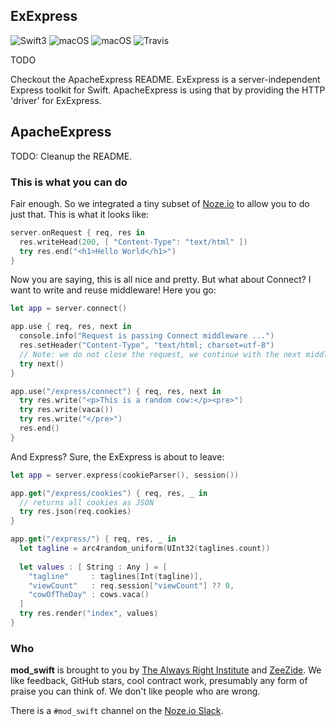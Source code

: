<h2>ExExpress</h2>

![Swift3](https://img.shields.io/badge/swift-3-blue.svg)
![macOS](https://img.shields.io/badge/os-macOS-green.svg?style=flat)
![macOS](https://img.shields.io/badge/os-tuxOS-green.svg?style=flat)
![Travis](https://travis-ci.org/modswift/ExExpress.svg?branch=develop)

TODO

Checkout the ApacheExpress README.
ExExpress is a server-independent Express toolkit for Swift.
ApacheExpress is using that by providing the HTTP 'driver' for ExExpress.

## ApacheExpress

TODO: Cleanup the README.

### This is what you can do

Fair enough. So we integrated a tiny subset of 
[Noze.io](http://noze.io/)
to allow you to do just that. This is what it looks like:

```Swift
server.onRequest { req, res in
  res.writeHead(200, [ "Content-Type": "text/html" ])
  try res.end("<h1>Hello World</h1>")
}
```

Now you are saying, this is all nice and pretty. But what about Connect?
I want to write and reuse middleware!
Here you go:

```Swift
let app = server.connect()

app.use { req, res, next in
  console.info("Request is passing Connect middleware ...")
  res.setHeader("Content-Type", "text/html; charset=utf-8")
  // Note: we do not close the request, we continue with the next middleware
  try next()
}

app.use("/express/connect") { req, res, next in
  try res.write("<p>This is a random cow:</p><pre>")
  try res.write(vaca())
  try res.write("</pre>")
  res.end()
}
```

And Express? Sure, the ExExpress is about to leave:
```Swift
let app = server.express(cookieParser(), session())

app.get("/express/cookies") { req, res, _ in
  // returns all cookies as JSON
  try res.json(req.cookies)
}

app.get("/express/") { req, res, _ in
  let tagline = arc4random_uniform(UInt32(taglines.count))
  
  let values : [ String : Any ] = [
    "tagline"     : taglines[Int(tagline)],
    "viewCount"   : req.session["viewCount"] ?? 0,
    "cowOfTheDay" : cows.vaca()
  ]
  try res.render("index", values)
}
```

### Who

**mod_swift** is brought to you by
[The Always Right Institute](http://www.alwaysrightinstitute.com)
and
[ZeeZide](http://zeezide.de).
We like feedback, GitHub stars, cool contract work,
presumably any form of praise you can think of.
We don't like people who are wrong.

There is a `#mod_swift` channel on the [Noze.io Slack](http://slack.noze.io).
